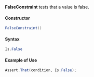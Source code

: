 **FalseConstraint** tests that a value is false.

#### Constructor

```csharp
FalseConstraint()
```

#### Syntax

```csharp
Is.False
```

#### Example of Use

```csharp
Assert.That(condition, Is.False);
```


